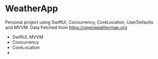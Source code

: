 # WeatherApp
Personal project using SwiftUI, Concurrency, CoreLocation, UserDefaults and MVVM. Data Fetched from https://openweathermap.org

- SwiftUI, MVVM
- Concurrency
- CoreLocation
- 

